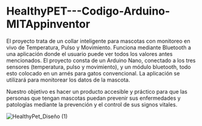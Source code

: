 # HealthyPET---Codigo-Arduino-MITAppinventor

El proyecto trata de un collar inteligente para mascotas con monitoreo en vivo de Temperatura, Pulso y Movimiento. Funciona mediante Bluetooth a una aplicación donde el usuario puede ver todos los valores antes mencionados.
El proyecto consta de un Arduino Nano, conectado a los tres sensores (temperatura, pulso y movimiento), y un módulo bluetooth, todo esto colocado en un arnés para gatos convencional. La aplicación se utilizará para monitorear los datos de la mascota.

Nuestro objetivo es hacer un producto accesible y práctico para que las personas que tengan mascotas puedan prevenir sus enfermedades y patologías mediante la prevención y el control de sus signos vitales.


![HealthyPet_Diseño (1)](https://github.com/Cross-Jota/HealthyPET---Codigo-Arduino-MITAppinventor/assets/150954474/67806d56-2ca7-4ef2-b752-4e47075288ed)
